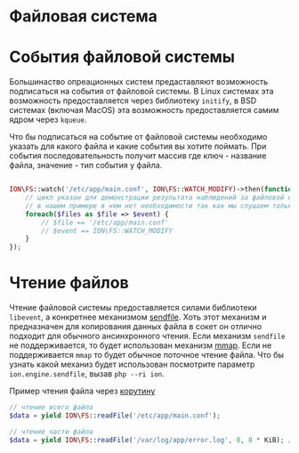 Файловая система
===

# События файловой системы

Большинаство опреационных систем предаставляют возможность подписаться на события от файловой системы.
В Linux системах эта возможность предоставляется через библиотеку `initify`, 
в BSD системах (включая MacOS) эта возможность предоставляется самим ядром через `kqueue`.

Что бы подписаться на событие от файловой системы необходимо указать для какого файла и какие события вы хотите поймать.
При события последовательность получит массив где ключ - название файла, значение - тип события у файла.  
 
```php

ION\FS::watch('/etc/app/main.conf', ION\FS::WATCH_MODIFY)->then(function (array $files) {
    // цикл указан для демонстрации результата наблюдений за файловой системе
    // в нашем примере в нем нет необходимости так как мы слушаем только один файл и одно его событие
    foreach($files as $file => $event) {
        // $file == '/etc/app/main.conf'
        // $event == ION\FS::WATCH_MODIFY
    }
});
```

# Чтение файлов

Чтение файловой системы предоставляется силами библиотеки `libevent`, а конкретнее механизмом [sendfile](#). 
Хоть этот механизм и предназначен для копирования данных файла в сокет он отлично подходит для обычного ансинхронного чтения.
Если механизм `sendfile` не поддерживается, то будет использован механизм [mmap](#). 
Если не поддерживается `mmap` то будет обычное поточное чтение файла. 
Что бы узнать какой механиз будет использован посмотрите параметр `ion.engine.sendfile`, вызав `php --ri ion`.
 

Пример чтения файла через [корутину](./promisor.md#Корутины)

```php
// чтение всего файла
$data = yield ION\FS::readFile('/etc/app/main.conf');

// чтение части файла 
$data = yield ION\FS::readFile('/var/log/app/error.log', 0, 8 * KiB); // прочитает первые 8192 байт
```

